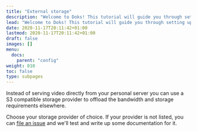 ```yaml
---
title: "External storage"
description: "Welcome to Doks! This tutorial will guide you through setting up and deploying your first Doks site."
lead: "Welcome to Doks! This tutorial will guide you through setting up and deploying your first Doks site."
date: 2020-11-17T20:11:42+01:00
lastmod: 2020-11-17T20:11:42+01:00
draft: false
images: []
menu:
  docs:
    parent: "config"
weight: 010
toc: false
type: subpages
---
```



Instead of serving video directly from your personal server you can use a S3 compatible storage provider to offload the bandwidth and storage requirements elsewhere.

Choose your storage provider of choice.  If your provider is not listed, you can [file an issue](https://github.com/owncast/owncast/issues) and we'll test and write up some documentation for it.

